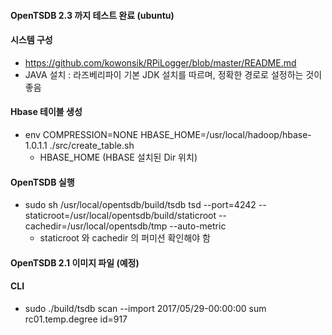 #### OpenTSDB 2.3 까지 테스트 완료 (ubuntu)

#### 시스템 구성
- https://github.com/kowonsik/RPiLogger/blob/master/README.md
- JAVA 설치 : 라즈베리파이 기본 JDK 설치를 따르며, 정확한 경로로 설정하는 것이 좋음

#### Hbase 테이블 생성
- env COMPRESSION=NONE HBASE_HOME=/usr/local/hadoop/hbase-1.0.1.1 ./src/create_table.sh
  - HBASE_HOME (HBASE 설치된 Dir 위치)
   
#### OpenTSDB 실행  
- sudo sh /usr/local/opentsdb/build/tsdb tsd --port=4242 --staticroot=/usr/local/opentsdb/build/staticroot --cachedir=/usr/local/opentsdb/tmp --auto-metric
  - staticroot 와 cachedir 의 퍼미션 확인해야 함
  
#### OpenTSDB 2.1 이미지 파일 (예정)

#### CLI
  - sudo ./build/tsdb scan --import 2017/05/29-00:00:00 sum rc01.temp.degree id=917

